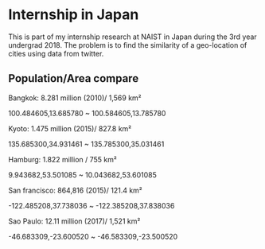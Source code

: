 # Internship in Japan

This is part of my internship research at NAIST in Japan during the 3rd year undergrad 2018. The problem is to find the similarity of a geo-location of cities using data from twitter. 

## Population/Area compare

Bangkok: 8.281 million (2010)/ 1,569 km²

100.484605,13.685780 ~ 100.584605,13.785780

Kyoto: 1.475 million (2015)/ 827.8 km²

135.685300,34.931461 ~ 135.785300,35.031461

Hamburg: 1.822 million / 755 km²

9.943682,53.501085 ~ 10.043682,53.601085

San francisco: 864,816 (2015)/ 121.4 km²

-122.485208,37.738036 ~ -122.385208,37.838036

Sao Paulo: 12.11 million (2017)/ 1,521 km²

-46.683309,-23.600520 ~ -46.583309,-23.500520
